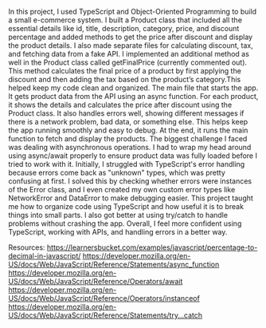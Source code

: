 In this project, I used TypeScript and Object-Oriented Programming to build a small e-commerce system. I built a Product class that included all the essential details like id, title, description, category, price, and discount percentage and added methods to get the price after discount and display the product details. I also made separate files for calculating discount, tax, and fetching data from a fake API. I implemented an additional method as well in the Product class called getFinalPrice (currently commented out). This method calculates the final price of a product by first applying the discount and then adding the tax based on the product’s category.This helped keep my code clean and organized.
The main file that starts the app. It gets product data from the API using an async function. For each product, it shows the details and calculates the price after discount using the Product class. It also handles errors well, showing different messages if there is a network problem, bad data, or something else. This helps keep the app running smoothly and easy to debug. At the end, it runs the main function to fetch and display the products.
The biggest challenge I faced was dealing with asynchronous operations. I had to wrap my head around using async/await properly to ensure product data was fully loaded before I tried to work with it. Initially, I struggled with TypeScript's error handling because errors come back as "unknown" types, which was pretty confusing at first. I solved this by checking whether errors were instances of the Error class, and I even created my own custom error types like NetworkError and DataError to make debugging easier.
This project taught me how to organize code using TypeScript and how useful it is to break things into small parts. I also got better at using try/catch to handle problems without crashing the app.
Overall, I feel more confident using TypeScript, working with APIs, and handling errors in a better way.


Resources: 
https://learnersbucket.com/examples/javascript/percentage-to-decimal-in-javascript/
https://developer.mozilla.org/en-US/docs/Web/JavaScript/Reference/Statements/async_function 
https://developer.mozilla.org/en-US/docs/Web/JavaScript/Reference/Operators/await 
https://developer.mozilla.org/en-US/docs/Web/JavaScript/Reference/Operators/instanceof 
https://developer.mozilla.org/en-US/docs/Web/JavaScript/Reference/Statements/try...catch 
